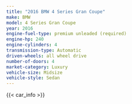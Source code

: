 ```yaml
---
title: "2016 BMW 4 Series Gran Coupe"
make: BMW
model: 4 Series Gran Coupe
year: 2016
engine-fuel-type: premium unleaded (required)
engine-hp: 240
engine-cylinders: 4
transmission-type: Automatic
driven-wheels: all wheel drive
number-of-doors: 4
market-category: Luxury
vehicle-size: Midsize
vehicle-style: Sedan
---
```


{{< car_info >}}
